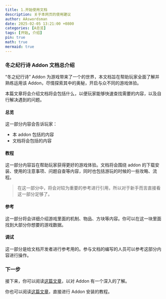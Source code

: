 ```yaml
---
title: 1.开始使用文档
description: 关于本网页的使用建议
author: AAswordsman
date: 2025-02-05 13:21:00 +0800
categories: [A总览]
tags: [开始, 介绍]
pin: true
math: true
mermaid: true
---
```


### 冬之纪行诗 Addon 文档总介绍

“冬之纪行诗” Addon 为游戏带来了一个的世界，本文档旨在帮助玩家全面了解并熟练运用该 Addon，尽情探索其中的奥秘，开启与众不同的游戏体验。

本篇文章将会介绍文档将会包括什么，以便玩家能够快速查找需要的内容，以及自行解决遇到的问题。

#### 总览

这一部分内容会告诉玩家：

- 本 addon 包括的内容
- 文档将会包括的内容

#### 教程

这一部分内容旨在帮助玩家获得更好的游戏体验。文档将会围绕 addon 的下载安装、使用的注意事项、问题自查等内容，同时也包括游玩的时候的一些攻略、流程。

<blockquote class="prompt-info" >
在这一部分中，将会对较为重要的参考进行引用，所以对于新手而言直接看这一部分足够了。
</blockquote>

#### 参考

这一部分将会详细介绍游戏里面的机制、物品、方块等内容。你可以在这一块里面找到大部分你想要的游戏数据。

#### 调试

这一部分是给文档开发者进行参考用的。参与文档的编写的人员可以参考这部分内容进行操作。

### 下一步

接下来，你可以阅读[这篇文章](../overall-addon-introduce/)，以对 Addon 有一个深入的了解。

你也可以阅读[这篇文章](../course-install-easy/)，直接进行 Addon 安装的教程。

